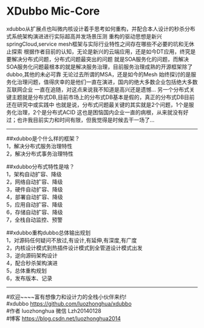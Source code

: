 # XDubbo Mic-Core 
xdubbo从扩展点也叫微内核设计着手思考如何重构，并配合本人设计的秒杀分布式系统架构演进进行实际超高并发场景压测
重构的驱动思想是新兴springCloud,service mesh框架与实际行业特性之间存在哪些不必要的坑和无休止探索
根据作者目前的认知，无论是新兴的云端应用，还是如今DT应用，终究是要解决分布式问题，分布式问题最突出的问题
就是SOA服务化的问题，而解决SOA服务化问题最根本的就是解决服务治理，目前服务治理成熟的开源框架除了dubbo,其他的未必可靠
无论过去所谓的MSA，还是如今的Mesh 始终探讨的是服务化治理问题，值得庆幸的是他们一直在演进，国内的绝大多数企业包括绝大多数互联网企业
一直在追随，对这点来说我不知道是高兴还是遗憾...
另一个分布式关键主题就是分布式DB,目前市场上的分布式DB基本是假的，真正的分布式DB目前还在研究中或实践中
也就是说，分布式问题最关键的其实就是2个问题，1个是服务化治理，2个是分布式ACID
这也是困恼国内企业一直的病根，从来就没有好过；也许我目前实力和时间有限，但我觉得是时候去干一场了...

---
##xdubbo是个什么样的框架？</br>
1，解决分布式服务治理特性</br>
2，解决分布式事务治理特性</br>

##xdubbo分布式特性是啥？</br>
1，架构自动扩容、降级</br>
2，网络自动扩容、降级</br>
3，硬件自动扩容、降级</br>
4，部署自动扩容、降级</br>
5，应用自动扩容、降级</br>
6，存储自动扩容、降级</br>
7，全栈自动监控、预警</br>

##xdubbo重构dubbo总体输出规划</br>
1，对源码任何疑问不放过,有设计,有延伸,有深度,有广度</br>
2，内核设计模式到热插件设计模式到全管道设计模式出发</br>
3，逆向源码架构设计</br>
4，配合秒杀架构演进</br>
5，总体重构规划</br>
6，发布版本、记录</br>

---
#欢迎~~~~富有想像力和设计力的全栈小伙伴来约!</br>
#xdubbo  https://github.com/luozhonghua/xdubbo</br>
#作者    luozhonghua     微信 Lzh20140128 </br>
#博客    https://blog.csdn.net/luozhonghua2014</br>